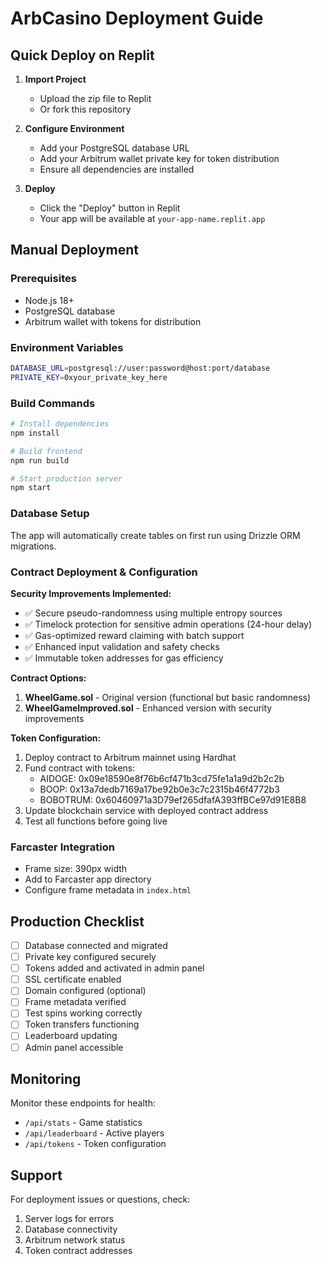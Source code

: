 # ArbCasino Deployment Guide

## Quick Deploy on Replit

1. **Import Project**
   - Upload the zip file to Replit
   - Or fork this repository

2. **Configure Environment**
   - Add your PostgreSQL database URL
   - Add your Arbitrum wallet private key for token distribution
   - Ensure all dependencies are installed

3. **Deploy**
   - Click the "Deploy" button in Replit
   - Your app will be available at `your-app-name.replit.app`

## Manual Deployment

### Prerequisites
- Node.js 18+
- PostgreSQL database
- Arbitrum wallet with tokens for distribution

### Environment Variables
```bash
DATABASE_URL=postgresql://user:password@host:port/database
PRIVATE_KEY=0xyour_private_key_here
```

### Build Commands
```bash
# Install dependencies
npm install

# Build frontend
npm run build

# Start production server
npm start
```

### Database Setup
The app will automatically create tables on first run using Drizzle ORM migrations.

### Contract Deployment & Configuration

**Security Improvements Implemented:**
- ✅ Secure pseudo-randomness using multiple entropy sources
- ✅ Timelock protection for sensitive admin operations (24-hour delay)
- ✅ Gas-optimized reward claiming with batch support
- ✅ Enhanced input validation and safety checks
- ✅ Immutable token addresses for gas efficiency

**Contract Options:**
1. **WheelGame.sol** - Original version (functional but basic randomness)
2. **WheelGameImproved.sol** - Enhanced version with security improvements

**Token Configuration:**
1. Deploy contract to Arbitrum mainnet using Hardhat
2. Fund contract with tokens:
   - AIDOGE: 0x09e18590e8f76b6cf471b3cd75fe1a1a9d2b2c2b
   - BOOP: 0x13a7dedb7169a17be92b0e3c7c2315b46f4772b3  
   - BOBOTRUM: 0x60460971a3D79ef265dfafA393ffBCe97d91E8B8
3. Update blockchain service with deployed contract address
4. Test all functions before going live

### Farcaster Integration
- Frame size: 390px width
- Add to Farcaster app directory
- Configure frame metadata in `index.html`

## Production Checklist

- [ ] Database connected and migrated
- [ ] Private key configured securely
- [ ] Tokens added and activated in admin panel
- [ ] SSL certificate enabled
- [ ] Domain configured (optional)
- [ ] Frame metadata verified
- [ ] Test spins working correctly
- [ ] Token transfers functioning
- [ ] Leaderboard updating
- [ ] Admin panel accessible

## Monitoring

Monitor these endpoints for health:
- `/api/stats` - Game statistics
- `/api/leaderboard` - Active players
- `/api/tokens` - Token configuration

## Support

For deployment issues or questions, check:
1. Server logs for errors
2. Database connectivity
3. Arbitrum network status
4. Token contract addresses